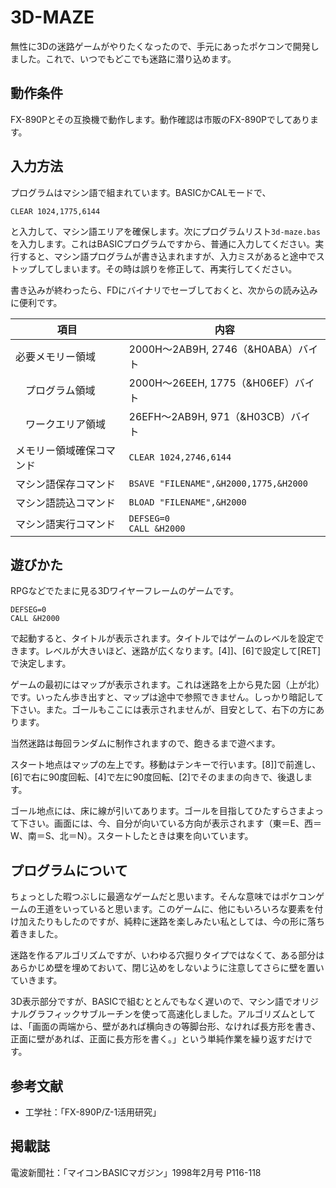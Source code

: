 # 3D-MAZE

無性に3Dの迷路ゲームがやりたくなったので、手元にあったポケコンで開発しました。これで、いつでもどこでも迷路に潜り込めます。

## 動作条件

FX-890Pとその互換機で動作します。動作確認は市販のFX-890Pでしてあります。

## 入力方法

プログラムはマシン語で組まれています。BASICかCALモードで、

```
CLEAR 1024,1775,6144
```

と入力して、マシン語エリアを確保します。次にプログラムリスト```3d-maze.bas```を入力します。これはBASICプログラムですから、普通に入力してください。実行すると、マシン語プログラムが書き込まれますが、入力ミスがあると途中でストップしてしまいます。その時は誤りを修正して、再実行してください。

書き込みが終わったら、FDにバイナリでセーブしておくと、次からの読み込みに便利です。

| 項目 | 内容 |
| --- |--- |
| 必要メモリー領域 | 2000H〜2AB9H, 2746（&H0ABA）バイト |
| 　プログラム領域 | 2000H〜26EEH, 1775（&H06EF）バイト |
| 　ワークエリア領域 | 26EFH〜2AB9H, 971（&H03CB）バイト |
| メモリー領域確保コマンド | ```CLEAR 1024,2746,6144```
| マシン語保存コマンド | ```BSAVE "FILENAME",&H2000,1775,&H2000``` |
| マシン語読込コマンド | ```BLOAD "FILENAME",&H2000``` |
| マシン語実行コマンド | ```DEFSEG=0```<br>```CALL &H2000``` |

## 遊びかた

RPGなどでたまに見る3Dワイヤーフレームのゲームです。

```
DEFSEG=0
CALL &H2000
```

で起動すると、タイトルが表示されます。タイトルではゲームのレベルを設定できます。レベルが大きいほど、迷路が広くなります。[4]]、[6]で設定して[RET]で決定します。

ゲームの最初にはマップが表示されます。これは迷路を上から見た図（上が北）です。いったん歩き出すと、マップは途中で参照できません。しっかり暗記して下さい。また。ゴールもここには表示されませんが、目安として、右下の方にあります。

当然迷路は毎回ランダムに制作されますので、飽きるまで遊べます。

スタート地点はマップの左上です。移動はテンキーで行います。[8]]で前進し、[6]で右に90度回転、[4]で左に90度回転、[2]でそのままの向きで、後退します。

ゴール地点には、床に線が引いてあります。ゴールを目指してひたすらさまよって下さい。画面には、今、自分が向いている方向が表示されます（東＝E、西＝W、南＝S、北＝N）。スタートしたときは東を向いています。

## プログラムについて

ちょっとした暇つぶしに最適なゲームだと思います。そんな意味ではポケコンゲームの王道をいっていると思います。このゲームに、他にもいろいろな要素を付け加えたりもしたのですが、純粋に迷路を楽しみたい私としては、今の形に落ち着きました。

迷路を作るアルゴリズムですが、いわゆる穴掘りタイプではなくて、ある部分はあらかじめ壁を埋めておいて、閉じ込めをしないように注意してさらに壁を置いていきます。

3D表示部分ですが、BASICで組むととんでもなく遅いので、マシン語でオリジナルグラフィックサブルーチンを使って高速化しました。アルゴリズムとしては、「画面の両端から、壁があれば横向きの等脚台形、なければ長方形を書き、正面に壁があれば、正面に長方形を書く。」という単純作業を繰り返すだけです。

## 参考文献

* 工学社：「FX-890P/Z-1活用研究」

## 掲載誌

電波新聞社：「マイコンBASICマガジン」1998年2月号 P116-118
